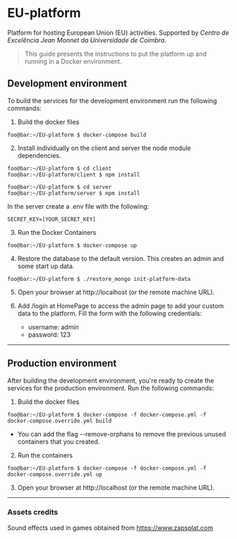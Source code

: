 # EU-platform

Platform for hosting European Union (EU) activities. Supported by _Centro de Excelência Jean Monnet da Universidade de Coimbra_.

> This guide presents the instructions to put the platform up and running in a Docker environment.

## Development environment

To build the services for the development environment run the following commands:

1. Build the docker files

```console
foo@bar:~/EU-platform $ docker-compose build
```

2. Install individually on the client and server the node module dependencies.

```console
foo@bar:~/EU-platform $ cd client
foo@bar:~/EU-platform/client $ npm install
```

```console
foo@bar:~/EU-platform $ cd server
foo@bar:~/EU-platform/server $ npm install
```

In the server create a .env file with the following:

```console
SECRET_KEY=[YOUR_SECRET_KEY]
```

3. Run the Docker Containers

```console
foo@bar:~/EU-platform $ docker-compose up
```

4. Restore the database to the default version. This creates an admin and some start up data.

```console
foo@bar:~/EU-platform $ ./restore_mongo init-platform-data
```

5. Open your browser at http://localhost (or the remote machine URL).

6. Add /login at HomePage to access the admin page to add your custom data to the platform. Fill the form with the following credentials:
   - username: admin
   - password: 123

---

## Production environment

After building the development environment, you're ready to create the services for the production environment. Run the following commands:

1. Build the docker files

```console
foo@bar:~/EU-platform $ docker-compose -f docker-compose.yml -f docker-compose.override.yml build
```

- You can add the flag --remove-orphans to remove the previous unused containers that you created.

2. Run the containers

```console
foo@bar:~/EU-platform $ docker-compose -f docker-compose.yml -f docker-compose.override.yml up
```

3. Open your browser at http://localhost (or the remote machine URL).

---

### Assets credits

Sound effects used in games obtained from https://www.zapsplat.com
